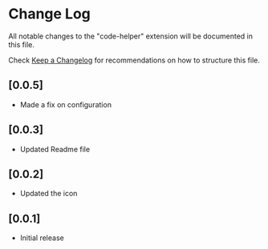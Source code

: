 # Change Log

All notable changes to the "code-helper" extension will be documented in this file.

Check [Keep a Changelog](http://keepachangelog.com/) for recommendations on how to structure this file.

## [0.0.5]

- Made a fix on configuration

## [0.0.3]

- Updated Readme file

## [0.0.2]

- Updated the icon

## [0.0.1]

- Initial release
